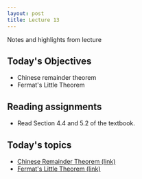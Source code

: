 ```yaml
---
layout: post
title: Lecture 13
---
```


Notes and highlights from lecture

## Today's Objectives

* Chinese remainder theorem
* Fermat's Little Theorem


## Reading assignments

* Read Section 4.4 and 5.2 of the textbook.

## Today's topics
* <a target="_parent" href="https://wcasper.github.io/math430spring2023/topics/013-chinese-remainder-theorem.html">Chinese Remainder Theorem (link)</a>
* <a target="_parent" href="https://wcasper.github.io/math430spring2023/topics/014-fermat-little-theorem.html">Fermat's Little Theorem (link)</a>


